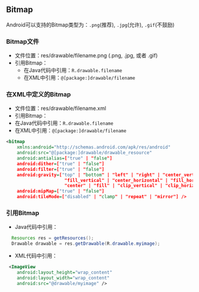 ## Bitmap
Android可以支持的Bitmap类型为：`.png`(推荐), `.jpg`(允许), `.gif`(不鼓励)

### Bitmap文件
* 文件位置：res/drawable/filename.png (.png, .jpg, 或者 .gif)
* 引用Bitmap：
  * 在Java代码中引用：`R.drawable.filename`
  * 在XML中引用：`@[package:]drawable/filename`

### 在XML中定义的Bitmap
* 文件位置：res/drawable/filename.xml
* 引用Bitmap：
 * 在Java代码中引用：`R.drawable.filename`
 * 在XML中引用：`@[package:]drawable/filename`
  
``` xml
<bitmap
    xmlns:android="http://schemas.android.com/apk/res/android"
    android:src="@[package:]drawable/drawable_resource"
    android:antialias=["true" | "false"]
    android:dither=["true" | "false"]
    android:filter=["true" | "false"]
    android:gravity=["top" | "bottom" | "left" | "right" | "center_vertical" |
                      "fill_vertical" | "center_horizontal" | "fill_horizontal" |
                      "center" | "fill" | "clip_vertical" | "clip_horizontal"]
    android:mipMap=["true" | "false"]
    android:tileMode=["disabled" | "clamp" | "repeat" | "mirror"] />
```
 
### 引用Bitmap
* Java代码中引用：
``` java
  Resources res = getResources();
  Drawable drawable = res.getDrawable(R.drawable.myimage);
```
  
* XML代码中引用：
``` xml
 <ImageView
    android:layout_height="wrap_content"
    android:layout_width="wrap_content"
    android:src="@drawable/myimage" />
```
  
